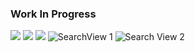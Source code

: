 ### Work In Progress
![](/yums_home.png) ![](/yums_category.png) ![](/yums_profile.png) ![SearchView 1](/search1.png) ![Search View 2](/search2.png)
